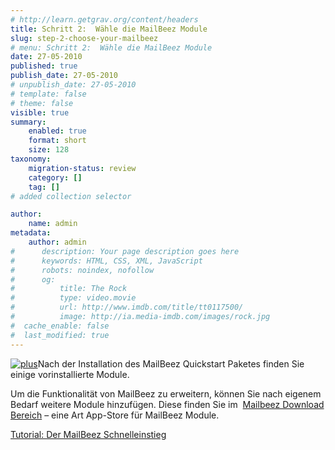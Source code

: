 ```yaml
---
# http://learn.getgrav.org/content/headers
title: Schritt 2:  Wähle die MailBeez Module
slug: step-2-choose-your-mailbeez
# menu: Schritt 2:  Wähle die MailBeez Module
date: 27-05-2010
published: true
publish_date: 27-05-2010
# unpublish_date: 27-05-2010
# template: false
# theme: false
visible: true
summary:
    enabled: true
    format: short
    size: 128
taxonomy:
    migration-status: review
    category: []
    tag: []
# added collection selector

author:
    name: admin
metadata:
    author: admin
#      description: Your page description goes here
#      keywords: HTML, CSS, XML, JavaScript
#      robots: noindex, nofollow
#      og:
#          title: The Rock
#          type: video.movie
#          url: http://www.imdb.com/title/tt0117500/
#          image: http://ia.media-imdb.com/images/rock.jpg
#  cache_enable: false
#  last_modified: true
---
```


[![](http://www.mailbeez.com/wp-content/uploads/2010/05/plus.png "plus")](http://localhost/wordpress_mailbeez_EOL/download/)Nach der Installation des MailBeez Quickstart Paketes finden Sie einige vorinstallierte Module.

Um die Funktionalität von MailBeez zu erweitern, können Sie nach eigenem Bedarf weitere Module hinzufügen. Diese finden Sie im  [Mailbeez Download Bereich](http://localhost/wordpress_mailbeez_EOL/download/) – eine Art App-Store für MailBeez Module.

[Tutorial: Der MailBeez Schnelleinstieg](http://localhost/wordpress_mailbeez_EOL/documentation/tutorials/guide-to-getting-started/)

